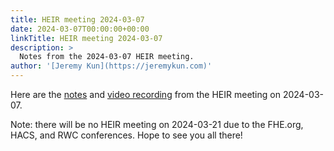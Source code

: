 ```yaml
---
title: HEIR meeting 2024-03-07
date: 2024-03-07T00:00:00+00:00
linkTitle: HEIR meeting 2024-03-07
description: >
  Notes from the 2024-03-07 HEIR meeting.
author: '[Jeremy Kun](https://jeremykun.com)'
---
```


Here are the
[notes](https://docs.google.com/document/d/1felxN5mFBV5LheP79is30jHRxlKLW0NQEo6FPDKxDKM/edit?usp=sharing)
and
[video recording](https://drive.google.com/file/d/1oVJG-fM72nNLiR1eXkzdeaqdDOEpTfK0/view?usp=sharing)
from the HEIR meeting on 2024-03-07.

Note: there will be no HEIR meeting on 2024-03-21 due to the FHE.org, HACS, and
RWC conferences. Hope to see you all there!
